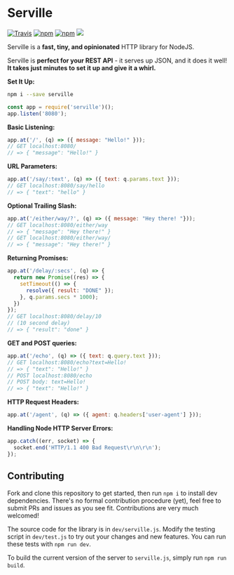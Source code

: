 # Serville

[![Travis](https://img.shields.io/travis/emctague/serville.svg?style=flat-square)](https://travis-ci.org/emctague/serville)
[![npm](https://img.shields.io/npm/v/serville.svg?style=flat-square)](https://www.npmjs.com/package/serville)
[![npm](https://img.shields.io/npm/l/serville.svg?style=flat-square)](https://spdx.org/licenses/MIT)
[![](https://img.shields.io/github/issues-raw/badges/shields.svg?style=flat-square)](https://github.com/emctague/serville/issues)

Serville is a **fast, tiny, and opinionated** HTTP library for NodeJS.

Serville is **perfect for your REST API** - it serves up JSON, and it does it
well! **It takes just minutes to set it up and give it a whirl.**

**Set It Up:**

```sh
npm i --save serville
```

```js
const app = require('serville')();
app.listen('8080');
```

**Basic Listening:**

```js
app.at('/', (q) => ({ message: "Hello!" }));
// GET localhost:8080/
// => { "message": "Hello!" }
```

**URL Parameters:**

```js
app.at('/say/:text', (q) => ({ text: q.params.text }));
// GET localhost:8080/say/hello
// => { "text": "hello" }
```

**Optional Trailing Slash:**

```js
app.at('/either/way/?', (q) => ({ message: "Hey there! "}));
// GET localhost:8080/either/way
// => { "message": "Hey there!" }
// GET localhost:8080/either/way/
// => { "message": "Hey there!" }
```

**Returning Promises:**

```js
app.at('/delay/:secs', (q) => {
  return new Promise((res) => {
    setTimeout(() => {
      resolve({ result: "DONE" });
    }, q.params.secs * 1000);
  })
});
// GET localhost:8080/delay/10
// (10 second delay)
// => { "result": "done" }
```

**GET and POST queries:**

```js
app.at('/echo', (q) => ({ text: q.query.text }));
// GET localhost:8080/echo?text=Hello!
// => { "text": "Hello!" }
// POST localhost:8080/echo
// POST body: text=Hello!
// => { "text": "Hello!" }
```

**HTTP Request Headers:**
```js
app.at('/agent', (q) => ({ agent: q.headers['user-agent'] }));
```

**Handling Node HTTP Server Errors:**
```js
app.catch((err, socket) => {
  socket.end('HTTP/1.1 400 Bad Request\r\n\r\n');
});
```

## Contributing

Fork and clone this repository to get started, then run `npm i` to install dev
dependencies.
There's no formal contribution procedure (yet), feel free to submit PRs and issues as you see
fit. Contributions are very much welcomed!

The source code for the library is in `dev/serville.js`.
Modify the testing script in `dev/test.js` to try out your changes and new
features. You can run these tests with `npm run dev`.

To build the current version of the server to `serville.js`, simply run `npm run build`.
